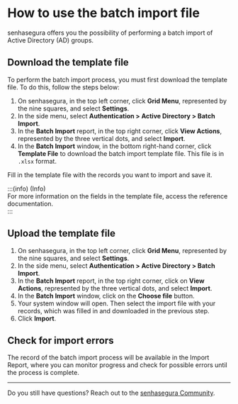 # How to use the batch import file

senhasegura offers you the possibility of performing a batch import of Active Directory (AD) groups.

## Download the template file

To perform the batch import process, you must first download the template file. To do this, follow the steps below:

1. On senhasegura, in the top left corner, click **Grid Menu**, represented by the nine squares, and select **Settings**.  
2. In the side menu, select **Authentication \> Active Directory \> Batch Import**.  
3. In the **Batch Import** report, in the top right corner, click **View Actions**, represented by the three vertical dots, and select **Import**.  
4. In the **Batch Import** window, in the bottom right-hand corner, click **Template File** to download the batch import template file. This file is in `.xlsx` format.

Fill in the template file with the records you want to import and save it.  

:::(info) (Info)  
For more information on the fields in the template file, access the reference documentation.  
:::

## Upload the template file

1. On senhasegura, in the top left corner, click **Grid Menu**, represented by the nine squares, and select **Settings**.  
2. In the side menu, select **Authentication \> Active Directory \> Batch Import**.  
3. In the **Batch Import** report, in the top right corner, click on **View Actions**, represented by the three vertical dots, and select **Import**.  
4. In the **Batch Import** window, click on the **Choose file** button.  
5. Your system window will open. Then select the import file with your records, which was filled in and downloaded in the previous step.  
6. Click **Import**.

## Check for import errors

The record of the batch import process will be available in the Import Report, where you can monitor progress and check for possible errors until the process is complete.  

---

Do you still have questions? Reach out to the [senhasegura Community](https://community.senhasegura.io/).